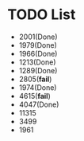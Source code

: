 # TODO List

- 2001(Done)
- 1979(Done)
- 1966(Done)
- 1213(Done)
- 1289(Done)
- 2805(**fail**)
- 1974(Done)
- 4615(**fail**)
- 4047(Done)
- 11315
- 3499
- 1961